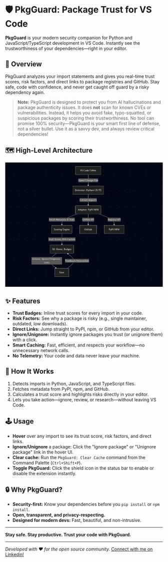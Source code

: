 # 🛡️ PkgGuard: Package Trust for VS Code

**PkgGuard** is your modern security companion for Python and JavaScript/TypeScript development in VS Code. Instantly see the trustworthiness of your dependencies—right in your editor.

## 🚀 Overview
PkgGuard analyzes your import statements and gives you real-time trust scores, risk factors, and direct links to package registries and GitHub. Stay safe, code with confidence, and never get caught off guard by a risky dependency again.

> **Note:** PkgGuard is designed to protect you from AI hallucinations and package authenticity issues. It does **not** scan for known CVEs or vulnerabilities. Instead, it helps you avoid fake, typo-squatted, or suspicious packages by scoring their trustworthiness. No tool can promise 100% security—PkgGuard is your smart first line of defense, not a silver bullet. Use it as a savvy dev, and always review critical dependencies!

## 🗺️ High-Level Architecture
![PkgGuard Architecture](https://raw.githubusercontent.com/shafnir/PkgGuard/refs/heads/main/docs/architecture.png)

## ✨ Features
- **Trust Badges:** Inline trust scores for every import in your code.
- **Risk Factors:** See why a package is risky (e.g., single maintainer, outdated, low downloads).
- **Direct Links:** Jump straight to PyPI, npm, or GitHub from your editor.
- **Ignore/Unignore:** Instantly ignore packages you trust (or unignore them) with a click.
- **Smart Caching:** Fast, efficient, and respects your workflow—no unnecessary network calls.
- **No Telemetry:** Your code and data never leave your machine.

## 🧠 How It Works
1. Detects imports in Python, JavaScript, and TypeScript files.
2. Fetches metadata from PyPI, npm, and GitHub.
3. Calculates a trust score and highlights risks directly in your editor.
4. Lets you take action—ignore, review, or research—without leaving VS Code.

## 🕹️ Usage
- **Hover** over any import to see its trust score, risk factors, and direct links.
- **Ignore/Unignore** a package: Click the "Ignore package" or "Unignore package" link in the hover UI.
- **Clear cache:** Run the `PkgGuard: Clear Cache` command from the Command Palette (`Ctrl+Shift+P`).
- **Toggle PkgGuard:** Click the shield icon in the status bar to enable or disable the extension instantly.

## 🔒 Why PkgGuard?
- **Security-first:** Know your dependencies before you `pip install` or `npm install`.
- **Open, transparent, and privacy-respecting.**
- **Designed for modern devs:** Fast, beautiful, and non-intrusive.

---

**Stay safe. Stay productive. Trust your code with PkgGuard.**

---

_Developed with ❤️ for the open source community._ 
[Connect with me on Linkedin!](https://www.linkedin.com/in/amitshafnir)
